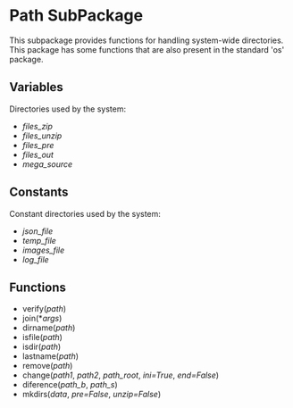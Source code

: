# Path SubPackage

This subpackage provides functions for handling system-wide directories. This package has some functions that are also present in the standard 'os' package.

## Variables

Directories used by the system:

- *files_zip*
- *files_unzip*
- *files_pre*
- *files_out*
- *mega_source*

## Constants

Constant directories used by the system:

- *json_file*
- *temp_file*
- *images_file*
- *log_file*

## Functions

- verify(*path*)
- join(**args*)
- dirname(*path*)
- isfile(*path*)
- isdir(*path*)
- lastname(*path*)
- remove(*path*)
- change(*path1*, *path2*, *path_root*, *ini=True*, *end=False*)
- diference(*path_b*, *path_s*)
- mkdirs(*data*, *pre=False*, *unzip=False*)